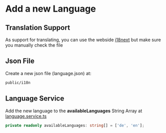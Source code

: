 # Add a new Language

## Translation Support

As support for translating, you can use the webside [i18next](https://translate.i18next.com) but make sure you manually check the file

## Json File

Create a new json file (language.json) at:

```bash
public/i18n
```

## Language Service

Add the new language to the **availableLanguages** String Array at [language.service.ts](../../src/app/core/language.service.ts)

```ts
private readonly availableLanguages: string[] = ['de', 'en'];
```
